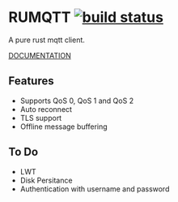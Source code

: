# RUMQTT [![build status](https://travis-ci.org/kteza1/rumqtt.svg?branch=master)](https://travis-ci.org/kteza1/rumqtt)

A pure rust mqtt client.

[DOCUMENTATION](https://github.com/Ather-Energy/RuMqtt)
## Features

* Supports QoS 0, QoS 1 and QoS 2
* Auto reconnect
* TLS support
* Offline message buffering

## To Do

* LWT
* Disk Persitance
* Authentication with username and password